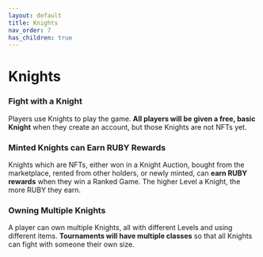 ```yaml
---
layout: default
title: Knights
nav_order: 7
has_children: true
---
```


# Knights

### Fight with a Knight

Players use Knights to play the game. **All players will be given a free, basic Knight** when they create an account, but those Knights are not NFTs yet.

### Minted Knights can Earn RUBY Rewards

Knights which are NFTs, either won in a Knight Auction, bought from the marketplace, rented from other holders, or newly minted, can **earn RUBY rewards** when they win a Ranked Game. The higher Level a Knight, the more RUBY they earn.

### Owning Multiple Knights

A player can own multiple Knights, all with different Levels and using different items. **Tournaments will have multiple classes** so that all Knights can fight with someone their own size.
